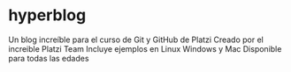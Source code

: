 # hyperblog
Un blog increíble para el curso de Git y GitHub de Platzi
Creado por el increible Platzi Team
Incluye ejemplos en Linux Windows y Mac
Disponible para todas las edades